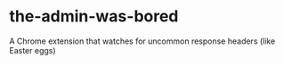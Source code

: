 the-admin-was-bored
===================

A Chrome extension that watches for uncommon response headers (like Easter eggs)